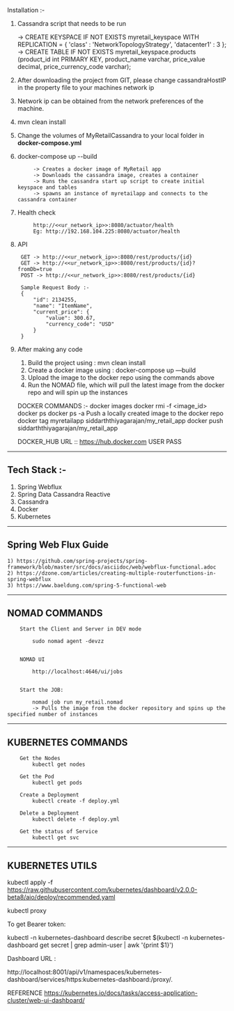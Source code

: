 Installation :-

1. Cassandra script that needs to be run

    -> CREATE KEYSPACE IF NOT EXISTS myretail_keyspace WITH REPLICATION = { 'class' : 'NetworkTopologyStrategy', 'datacenter1' : 3 };
    -> CREATE TABLE IF NOT EXISTS myretail_keyspace.products (product_id int PRIMARY KEY, product_name varchar, price_value decimal, price_currency_code varchar);

2. After downloading the project from GIT, please change cassandraHostIP in the property file to your machines network ip
3. Network ip can be obtained from the network preferences of the machine.
4. mvn clean install
5. Change the volumes of MyRetailCassandra to your local folder in **docker-compose.yml**
6. docker-compose up --build
 
            -> Creates a docker image of MyRetail app            
            -> Downloads the cassandra image, creates a container
            -> Runs the cassandra start up script to create initial keyspace and tables
            -> spawns an instance of myretailapp and connects to the cassandra container
            
7. Health check

            http://<<ur_network_ip>>:8080/actuator/health
            Eg: http://192.168.104.225:8080/actuator/health

8. API

        GET -> http://<<ur_network_ip>>:8080/rest/products/{id}
        GET -> http://<<ur_network_ip>>:8080/rest/products/{id}?fromDb=true
        POST -> http://<<ur_network_ip>>:8080/rest/products/{id}
        
        Sample Request Body :-        
        {
            "id": 2134255,
            "name": "ItemName",
            "current_price": {
                "value": 300.67,
                "currency_code": "USD"
            }
        }

9. After making any code
    1. Build the project using : mvn clean install
   	2. Create a docker image using : docker-compose up —build
   	3. Upload the image to the docker repo using the commands above 
   	4. Run the NOMAD file, which will pull the latest image from the docker repo and will spin up the 	      instances
   
   
   DOCKER COMMANDS :-
    docker images
   	docker  rmi -f <image_id>
   	docker ps
   	docker ps -a
    Push a locally created image to the docker repo
   		docker tag myretailapp siddarththiyagarajan/my_retail_app
   		docker push siddarththiyagarajan/my_retail_app
   	
   	DOCKER_HUB URL :: https://hub.docker.com
   	USER
   	PASS                              


---------------------------------------------------------------------------------------------------------------------        
Tech Stack :-
---------------------------------------------------------------------------------------------------------------------

1. Spring Webflux
2. Spring Data Cassandra Reactive
3. Cassandra
4. Docker 
5. Kubernetes

---------------------------------------------------------------------------------------------------------------------
Spring Web Flux Guide
-----------------------------------------------------------------------------------------------------------
	1) https://github.com/spring-projects/spring-framework/blob/master/src/docs/asciidoc/web/webflux-functional.adoc
	2) https://dzone.com/articles/creating-multiple-routerfunctions-in-spring-webflux
	3) https://www.baeldung.com/spring-5-functional-web

----------------------------------------------------------------------------------------------------------------------
NOMAD COMMANDS
----------------------------------------------------------------------------------------------------------------------
        Start the Client and Server in DEV mode 
        
        	sudo nomad agent -devzz
        
        
        NOMAD UI 
        
        	http://localhost:4646/ui/jobs
        
        
        Start the JOB:
        
        	nomad job run my_retail.nomad
        	-> Pulls the image from the docker repository and spins up the specified number of instances
        	
----------------------------------------------------------------------------------------------------------------------
KUBERNETES COMMANDS
----------------------------------------------------------------------------------------------------------------------

        Get the Nodes
            kubectl get nodes
        
        Get the Pod
            kubectl get pods
        
        Create a Deployment
            kubectl create -f deploy.yml
        
        Delete a Deployment
            kubectl delete -f deploy.yml
        
        Get the status of Service
            kubectl get svc

----------------------------------------------------------------------------------------------------------------------
KUBERNETES UTILS
----------------------------------------------------------------------------------------------------------------------


kubectl apply -f https://raw.githubusercontent.com/kubernetes/dashboard/v2.0.0-beta8/aio/deploy/recommended.yaml

kubectl proxy

To get Bearer token:

kubectl -n kubernetes-dashboard describe secret $(kubectl -n kubernetes-dashboard get secret | grep admin-user | awk '{print $1}')

Dashboard URL :

http://localhost:8001/api/v1/namespaces/kubernetes-dashboard/services/https:kubernetes-dashboard:/proxy/.

REFERENCE
https://kubernetes.io/docs/tasks/access-application-cluster/web-ui-dashboard/

